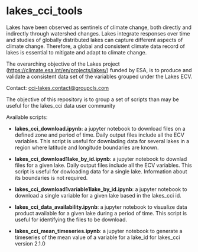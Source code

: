 # lakes_cci_tools

Lakes have been observed as sentinels of climate change, both directly and indirectly through watershed changes. Lakes integrate responses over time and studies of globally distributed lakes can capture different aspects of climate change. Therefore, a global and consistent climate data record of lakes is essential to mitigate and adapt to climate change. 

The overarching objective of the Lakes project (https://climate.esa.int/en/projects/lakes/) funded by ESA,  is to produce and validate a consistent data set of the variables grouped under the Lakes ECV.

Contact: cci-lakes.contact@groupcls.com

The objective of this repository is to group a set of scripts than may be useful for the lakes_cci data user community 

Available scripts:

* <b>lakes_cci_download.ipynb</b>: a jupyter notebook to download files on a defined zone and period of time. Daily output files include all the ECV variables. This script is useful for downlading data for several lakes in a region where latitude and longitude boundaries are known. 

* <b>lakes_cci_download1lake_by_id.ipynb</b>: a jupyter notebook to downlad files for a given lake. Daily output files include all the ECV variables. This script is useful for dowloading data for a single lake. Information about its boundaries is not required.

* <b>lakes_cci_download1variable1lake_by_id.ipynb</b>: a jupyter notebook to download a single variable for a given lake based in the lakes_cci id. 

* <b>lakes_cci_data_availability.ipynb</b>: a jupyter notebook to visualize data product available for a given lake during a period of time. This script is useful for identifying the files to be download.

* <b>lakes_cci_mean_timeseries.ipynb</b>: a jupyter notebook to generate a timeseries of the mean value of a variable for a lake_id for lakes_cci version 2.1.0

